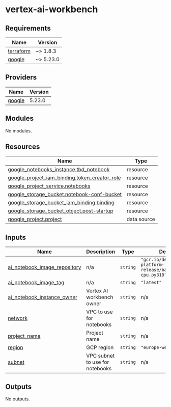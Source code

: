 # vertex-ai-workbench

<!-- BEGINNING OF PRE-COMMIT-TERRAFORM DOCS HOOK -->
## Requirements

| Name | Version |
|------|---------|
| <a name="requirement_terraform"></a> [terraform](#requirement\_terraform) | ~> 1.8.3 |
| <a name="requirement_google"></a> [google](#requirement\_google) | ~> 5.23.0 |

## Providers

| Name | Version |
|------|---------|
| <a name="provider_google"></a> [google](#provider\_google) | 5.23.0 |

## Modules

No modules.

## Resources

| Name | Type |
|------|------|
| [google_notebooks_instance.tbd_notebook](https://registry.terraform.io/providers/hashicorp/google/latest/docs/resources/notebooks_instance) | resource |
| [google_project_iam_binding.token_creator_role](https://registry.terraform.io/providers/hashicorp/google/latest/docs/resources/project_iam_binding) | resource |
| [google_project_service.notebooks](https://registry.terraform.io/providers/hashicorp/google/latest/docs/resources/project_service) | resource |
| [google_storage_bucket.notebook-conf-bucket](https://registry.terraform.io/providers/hashicorp/google/latest/docs/resources/storage_bucket) | resource |
| [google_storage_bucket_iam_binding.binding](https://registry.terraform.io/providers/hashicorp/google/latest/docs/resources/storage_bucket_iam_binding) | resource |
| [google_storage_bucket_object.post-startup](https://registry.terraform.io/providers/hashicorp/google/latest/docs/resources/storage_bucket_object) | resource |
| [google_project.project](https://registry.terraform.io/providers/hashicorp/google/latest/docs/data-sources/project) | data source |

## Inputs

| Name | Description | Type | Default | Required |
|------|-------------|------|---------|:--------:|
| <a name="input_ai_notebook_image_repository"></a> [ai\_notebook\_image\_repository](#input\_ai\_notebook\_image\_repository) | n/a | `string` | `"gcr.io/deeplearning-platform-release/base-cpu.py310"` | no |
| <a name="input_ai_notebook_image_tag"></a> [ai\_notebook\_image\_tag](#input\_ai\_notebook\_image\_tag) | n/a | `string` | `"latest"` | no |
| <a name="input_ai_notebook_instance_owner"></a> [ai\_notebook\_instance\_owner](#input\_ai\_notebook\_instance\_owner) | Vertex AI workbench owner | `string` | n/a | yes |
| <a name="input_network"></a> [network](#input\_network) | VPC to use for notebooks | `string` | n/a | yes |
| <a name="input_project_name"></a> [project\_name](#input\_project\_name) | Project name | `string` | n/a | yes |
| <a name="input_region"></a> [region](#input\_region) | GCP region | `string` | `"europe-west1"` | no |
| <a name="input_subnet"></a> [subnet](#input\_subnet) | VPC subnet to use for notebooks | `string` | n/a | yes |

## Outputs

No outputs.
<!-- END OF PRE-COMMIT-TERRAFORM DOCS HOOK -->
